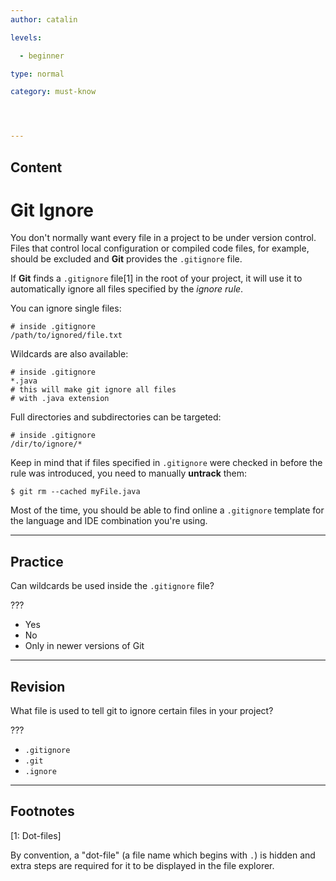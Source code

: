 ```yaml
---
author: catalin

levels:

  - beginner

type: normal

category: must-know




---
```

## Content
# Git Ignore

You don't normally want every file in a project to be  under version control. Files that control local configuration or compiled code files, for example, should be excluded and **Git** provides the `.gitignore` file.


If **Git** finds a `.gitignore` file[1] in the root of your project, it will use it to automatically ignore all files specified by the *ignore rule*.

You can ignore single files:
```
# inside .gitignore
/path/to/ignored/file.txt
```
Wildcards are also available:
```
# inside .gitignore
*.java
# this will make git ignore all files
# with .java extension
```

Full directories and subdirectories can be targeted:
```
# inside .gitignore
/dir/to/ignore/*
```

Keep in mind that if files specified in `.gitignore` were checked in before the rule was introduced, you need to manually **untrack** them:
```
$ git rm --cached myFile.java
```
Most of the time, you should be able to find online a `.gitignore` template for the language and IDE combination you're using.

---
## Practice

Can wildcards be used inside the `.gitignore` file?

???


* Yes
* No
* Only in newer versions of Git

---
## Revision

What file is used to tell git to ignore certain files in your project?

???


* `.gitignore`
* `.git`
* `.ignore`

---
## Footnotes
[1: Dot-files]

By convention, a "dot-file" (a file name which begins with `.`) is hidden and extra steps are required for it to be displayed in the file explorer.
